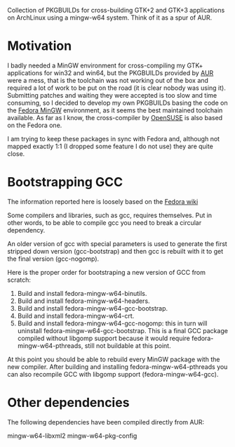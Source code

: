 Collection of PKGBUILDs for cross-building GTK+2 and GTK+3 applications on
ArchLinux using a mingw-w64 system. Think of it as a spur of AUR.

Motivation
==========

I badly needed a MinGW environment for cross-compiling my GTK+ applications for
win32 and win64, but the PKGBUILDs provided by [AUR](http://aur.archlinux.org/)
were a mess, that is the toolchain was not working out of the box and required
a lot of work to be put on the road (it is clear nobody was using it).
Submitting patches and waiting they were accepted is too slow and time
consuming, so I decided to develop my own PKGBUILDs basing the code on the
[Fedora MinGW](http://pkgs.fedoraproject.org/cgit/) environment, as it seems
the best maintained toolchain available. As far as I know, the cross-compiler
by [OpenSUSE](http://build.opensuse.org/project/show?project=windows:mingw) is
also based on the Fedora one.

I am trying to keep these packages  in sync with Fedora and, although not
mapped exactly 1:1 (I dropped some feature I do not use) they are quite close.

Bootstrapping GCC
=================

The information reported here is loosely based on the
[Fedora wiki](http://fedoraproject.org/wiki/MinGW/CrossCompilerFramework)

Some compilers and libraries, such as gcc, requires themselves. Put in other
words, to be able to compile gcc you need to break a circular dependency.

An older version of gcc with special parameters is used to generate the first
stripped down version (gcc-bootstrap) and then gcc is rebuilt with it to get
the final version (gcc-nogomp).

Here is the proper order for bootstraping a new version of GCC from scratch:

1. Build and install fedora-mingw-w64-binutils.
2. Build and install fedora-mingw-w64-headers.
3. Build and install fedora-mingw-w64-gcc-bootstrap.
4. Build and install fedora-mingw-w64-crt.
5. Build and install fedora-mingw-w64-gcc-nogomp: this in turn will uninstall
   fedora-mingw-w64-gcc-bootstrap. This is a final GCC package compiled
   without libgomp support because it would require fedora-mingw-w64-pthreads,
   still not buildable at this point.

At this point you should be able to rebuild every MinGW package with the new
compiler. After building and installing fedora-mingw-w64-pthreads you can
also recompile GCC with libgomp support (fedora-mingw-w64-gcc).

Other dependencies
==================

The following dependencies have been compiled directly from AUR:

mingw-w64-libxml2
mingw-w64-pkg-config
